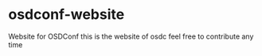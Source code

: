 osdconf-website
===============

Website for OSDConf
this is the website of osdc
feel free to contribute any time
